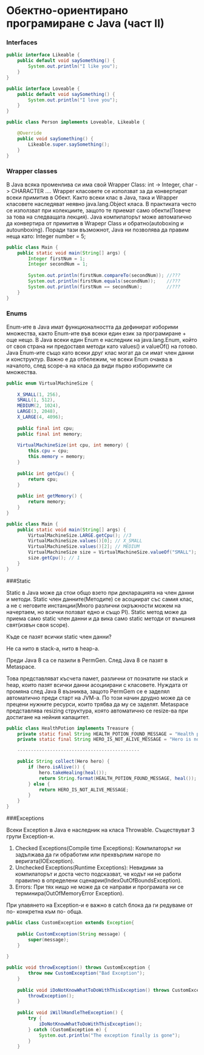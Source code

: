 # Обектно-ориентирано програмиране с Java (част II)

### Interfaces

```java
public interface Likeable {
	public default void saySomething() {
		System.out.println("I like you");
	}
}
```

```java
public interface Loveable {
	public default void saySomething() {
		System.out.println("I love you");
	}
}
```

```java
public class Person implements Loveable, Likeable {

	@Override
	public void saySomething() {
		Likeable.super.saySomething();
	}
}

```


### Wrapper classes

В Java всяка променлива си има свой Wrapper Class: int -> Integer, char -> CHARACTER ....
Wrapper класовете се използват за да конвертират всеки примитив в Обект. Както всеки клас в Java,
така и Wrapper класовете наследяват неявно java.lang.Object класа. В практиката често се използват
при колекциите, защото те приемат само обекти(Повече за това на следващата лекция).
Java компилаторът може автоматично да конвертира от примитив в Wrapepr Class и обратно(autoboxing и autounboxing). Поради тази възможнот, Java ни позволява да правим неща като: Integer number = 5;


```java
public class Main {
	public static void main(String[] args) {
		Integer firstNum = 1;
		Integer secondNum = 1;
		
		System.out.println(firstNum.compareTo(secondNum)); //???
		System.out.println(firstNum.equals(secondNum));    //???
		System.out.println(firstNum == secondNum);         //???
	}
}
```

### Enums

Enum-ите в Java имат функционалността да дефинират изборими множества, както Enum-ите във всеки един език за програмиране + още нещо. В Java всеки един Enum е наследник на java.lang.Enum, който от своя страна ни предоставя методи като values() и valueOf() на готово. Java Enum-ите също като всеки друг клас могат да си имат 
член данни и конструктур. Важно е да отбележим, че всеки Enum очаква в началото, след scope-a на класа да види първо изборимите си множества.


```java
public enum VirtualMachineSize {
	
	X_SMALL(1, 256),
	SMALL(1, 512),
	MEDIUM(2, 1024), 
	LARGE(3, 2048),
	X_LARGE(4, 4096);
	
	public final int cpu;
	public final int memory;
	
	VirtualMachineSize(int cpu, int memory) {
		this.cpu = cpu;
		this.memory = memory;
	}
	
	public int getCpu() {
		return cpu;
	}
	
	public int getMemory() {
		return memory;
	}
}
```

```java
public class Main {
	public static void main(String[] args) {
		VirtualMachineSize.LARGE.getCpu(); //3
		VirtualMachineSize.values()[0]; // X_SMALL
		VirtualMachineSize.values()[2]; // MEDIUM
		VirtualMachineSize size = VirtualMachineSize.valueOf("SMALL");
		size.getCpu(); // 1	
	}
}
```

###Static 

Static в Java може да стои общо взето при декларацията на член данни и методи. Static член данните(Методите) се асоциират със самия клас, а не с неговите инстанции(Много различни окръжности можем на начертаем, но всички ползват едно и също PI). Static метод може да приема само static член данни и да вика само static методи от външния свят(извън своя scope).

Къде се пазят всички static член данни?

Не са нито в stack-a, нито в heap-a.

Преди Java 8 са се пазили в PermGen.
След Java 8 се пазят в Metaspace.

Това представляват късчета памет, различни от познатите ни stack и heap, които пазят всички данни асоциирани с класовете. Нуждата от промяна след Java 8 възниква, защото PermGem се е заделял автоматично преди старт на JVM-a. По този начин друдно може да се прецени нужните ресурси, които трябва да му се заделят. Metaspace представлява resizing структура, която автоматично се resize-ва при достигане на нейния капацитет.


```java
public class HealthPotion implements Treasure {
	private static final String HEALTH_POTION_FOUND_MESSAGE = "Health potion found! %d health points added to your hero!";
	private static final String HERO_IS_NOT_ALIVE_MESSAGE = "Hero is not alive";

	---------------------------------------------

	public String collect(Hero hero) {
		if (hero.isAlive()) {
			hero.takeHealing(heal());
			return String.format(HEALTH_POTION_FOUND_MESSAGE, heal());
		} else {
			return HERO_IS_NOT_ALIVE_MESSAGE;
		}
	}
}
```

###Exceptions

Всеки Exception в Java е наследник на класа Throwable. Съществуват 3 групи Exception-и.

1) Checked Exceptions(Compile time Exceptions): Компилаторът ни задължава да ги обработим или прехвърлим нагоре по веригата(IOException).
2) Unchecked Exceptions(Runtime Exceptions): Невидими за компилаторът и доста често подсказват, че кодът ни не работи правилно в определени сценарии(IndexOutOfBoundsException).
3) Errors: При тях нищо не може да се направи и програмата ни се терминира(OutOfMemoryError Exception).

При улавянето на Exception-и е важно в catch блока да ги редуваме от по- конкретна към по- обща.

```java
public class CustomException extends Exception{
	
	public CustomException(String message) {
		super(message);
	}
	
}
```

```java
public void throwException() throws CustomException {
		throw new CustomException("Bad Exception");
	}
	
	public void iDoNotKnowWhatToDoWithThisException() throws CustomException {
		throwException();
	}
	
	public void iWillHandleTheException() {
		try {
			iDoNotKnowWhatToDoWithThisException();
		} catch (CustomException e) {
			System.out.println("The exception finally is gone");
		}
	}
```
